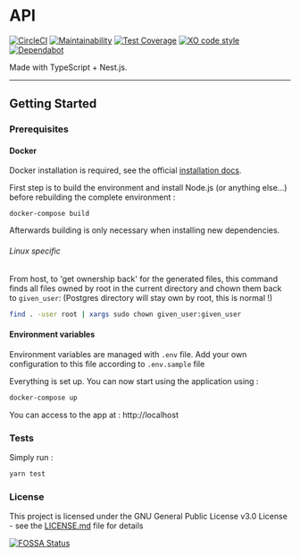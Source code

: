 # API

[![CircleCI](https://circleci.com/gh/LetsEatCo/API.svg?style=shield)](https://circleci.com/gh/LetsEatCo/API)
[![Maintainability](https://api.codeclimate.com/v1/badges/3970ddfb6deca962f308/maintainability)](https://codeclimate.com/github/LetsEatCo/API/maintainability)
[![Test Coverage](https://api.codeclimate.com/v1/badges/3970ddfb6deca962f308/test_coverage)](https://codeclimate.com/github/LetsEatCo/API/test_coverage)
[![XO code style](https://img.shields.io/badge/code_style-XO-5ed9c7.svg)](https://github.com/xojs/xo)
[![Dependabot](https://badgen.net/badge/Dependabot/enabled/green?icon=dependabot)](https://dependabot.com/)

Made with TypeScript + Nest.js.

---

## Getting Started

### Prerequisites

#### Docker

Docker installation is required, see the official [installation docs](https://docs.docker.com/install/).

First step is to build the environment and install Node.js (or anything else…) before rebuilding the complete environment :

```Sh
docker-compose build
```

Afterwards building is only necessary when installing new dependencies.

######  Linux specific

From host, to 'get ownership back' for the generated files, this command finds all files owned by root in the current directory and chown them back to `given_user`:
(Postgres directory will stay own by root, this is normal !)

```bash
find . -user root | xargs sudo chown given_user:given_user
```

#### Environment variables

Environment variables are managed with `.env` file. Add your own configuration to this file according to `.env.sample` file

Everything is set up. You can now start using the application using :

```sh
docker-compose up
```

You can access to the app at : http://localhost

### Tests

Simply run :

```sh
yarn test
```

### License
This project is licensed under the GNU General Public License v3.0 License - see the [LICENSE.md](LICENSE.md) file for details

[![FOSSA Status](https://app.fossa.io/api/projects/custom%2B6781%2Fgit%40github.com%3ALetsEatCo%2FAPI.git.svg?type=large)](https://app.fossa.io/projects/custom%2B6781%2Fgit%40github.com%3ALetsEatCo%2FAPI.git?ref=badge_large)
